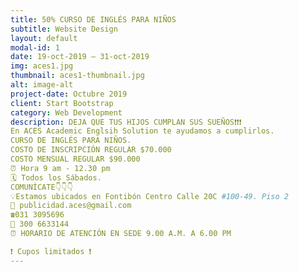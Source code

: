 ```yaml
---
title: 50% CURSO DE INGLÉS PARA NIÑOS
subtitle: Website Design
layout: default
modal-id: 1
date: 19-oct-2019 – 31-oct-2019
img: aces1.jpg
thumbnail: aces1-thumbnail.jpg
alt: image-alt
project-date: Octubre 2019
client: Start Bootstrap
category: Web Development
description: DEJA QUE TUS HIJOS CUMPLAN SUS SUEÑOS❗❗❗
En ACES Academic Englsih Solution te ayudamos a cumplirlos.
CURSO DE INGLÉS PARA NIÑOS.
COSTO DE INSCRIPCIÓN REGULAR $70.000
COSTO MENSUAL REGULAR $90.000
⏰ Hora 9 am - 12.30 pm
🗓 Todos los Sábados.
COMUNÍCATE👇👇👇
💡Estamos ubicados en Fontibón Centro Calle 20C #100-49. Piso 2
📩 publicidad.aces@gmail.com
☎031 3095696
📲 300 6633144
⏰ HORARIO DE ATENCIÓN EN SEDE 9.00 A.M. A 6.00 PM

❗ Cupos limitados ❗
---
```

